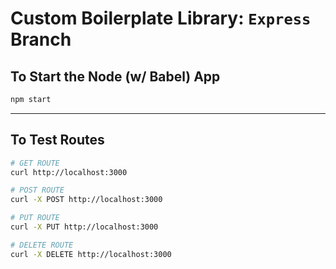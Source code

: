 # Custom Boilerplate Library: ```Express``` Branch


## To Start the Node (w/ Babel) App

```bash
npm start
```

---

## To Test Routes

```bash
# GET ROUTE
curl http://localhost:3000

# POST ROUTE
curl -X POST http://localhost:3000

# PUT ROUTE
curl -X PUT http://localhost:3000

# DELETE ROUTE
curl -X DELETE http://localhost:3000
```












